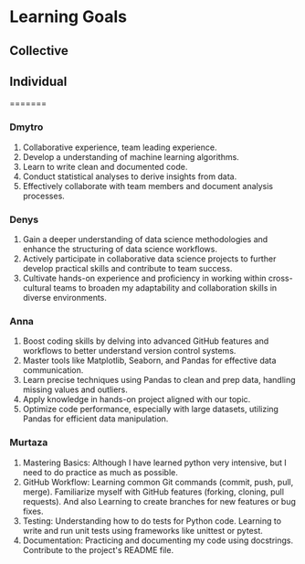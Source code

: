 # Learning Goals

## Collective


## Individual

=======
### Dmytro

1. Collaborative experience, team leading experience.
2. Develop a understanding of machine learning algorithms.
3. Learn to write clean and documented code.
4. Conduct statistical analyses to derive insights from data.
5. Effectively collaborate with team members and document analysis processes.

### Denys

1. Gain a deeper understanding of data science methodologies and enhance the structuring of data science workflows.
2. Actively participate in collaborative data science projects to further develop practical skills and contribute to team success.
3. Cultivate hands-on experience and proficiency in working within cross-cultural teams to broaden my adaptability and collaboration skills in diverse environments.

### Anna

1. Boost coding skills by delving into advanced GitHub features and workflows to better understand version control systems.
2. Master tools like Matplotlib, Seaborn, and Pandas for effective data communication.
3. Learn precise techniques using Pandas to clean and prep data, handling missing values and outliers.
4. Apply knowledge in hands-on project aligned with our topic.
5. Optimize code performance, especially with large datasets, utilizing Pandas for efficient data manipulation.

### Murtaza
1. Mastering Basics:
    Although I have learned python very intensive, but I need to do practice as much as possible.
2. GitHub Workflow:
    Learning common Git commands (commit, push, pull, merge).
    Familiarize myself with GitHub features (forking, cloning, pull requests).
    And also Learning to create branches for new features or bug fixes.
3. Testing:
    Understanding how to do tests for Python code.
    Learning to write and run unit tests using frameworks like unittest or pytest.
4. Documentation:
    Practicing and documenting my code using docstrings.
    Contribute to the project's README file.

